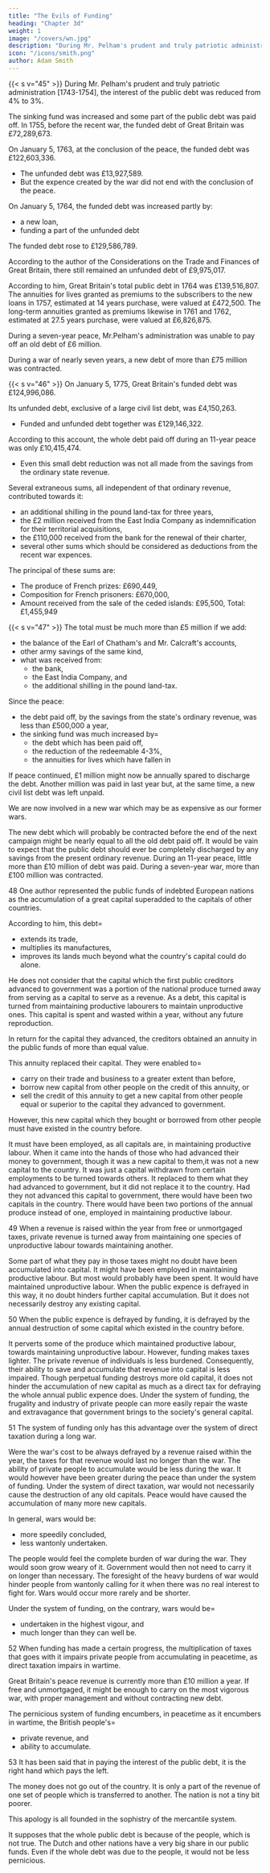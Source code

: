 ```yaml
---
title: "The Evils of Funding"
heading: "Chapter 3d"
weight: 1
image: "/covers/wn.jpg"
description: "During Mr. Pelham's prudent and truly patriotic administration [1743-1754], the interest of the public debt was reduced from 4% to 3%"
icon: "/icons/smith.png"
author: Adam Smith
---
```




{{< s v="45" >}} During Mr. Pelham's prudent and truly patriotic administration [1743-1754], the interest of the public debt was reduced from 4% to 3%.

The sinking fund was increased and some part of the public debt was paid off. In 1755, before the recent war, the funded debt of Great Britain was £72,289,673.

On January 5, 1763, at the conclusion of the peace, the funded debt was £122,603,336.
- The unfunded debt was £13,927,589.
- But the expence created by the war did not end with the conclusion of the peace.

On January 5, 1764, the funded debt was increased partly by:
- a new loan,
- funding a part of the unfunded debt

The funded debt rose to £129,586,789.

According to the author of the Considerations on the Trade and Finances of Great Britain, there still remained an unfunded debt of £9,975,017.

According to him, Great Britain's total public debt in 1764 was £139,516,807.
The annuities for lives granted as premiums to the subscribers to the new loans in 1757, estimated at 14 years purchase, were valued at £472,500.
The long-term annuities granted as premiums likewise in 1761 and 1762, estimated at 27.5 years purchase, were valued at £6,826,875.

During a seven-year peace, Mr.Pelham's administration was unable to pay off an old debt of £6 million.

During a war of nearly seven years, a new debt of more than £75 million was contracted.


{{< s v="46" >}} On January 5, 1775, Great Britain's funded debt was £124,996,086.

Its unfunded debt, exclusive of a large civil list debt, was £4,150,263.
- Funded and unfunded debt together was £129,146,322.

According to this account, the whole debt paid off during an 11-year peace was only £10,415,474.
- Even this small debt reduction was not all made from the savings from the ordinary state revenue.

Several extraneous sums, all independent of that ordinary revenue, contributed towards it:
- an additional shilling in the pound land-tax for three years,
- the £2 million received from the East India Company as indemnification for their territorial acquisitions,
- the £110,000 received from the bank for the renewal of their charter,
- several other sums which should be considered as deductions from the recent war expences.
        
The principal of these sums are:
- The produce of French prizes: £690,449,
- Composition for French prisoners: £670,000,
- Amount received from the sale of the ceded islands: £95,500, Total: £1,455,949

{{< s v="47" >}} The total must be much more than £5 million if we add:
- the balance of the Earl of Chatham's and Mr. Calcraft's accounts,
- other army savings of the same kind,
- what was received from:
  - the bank,
  - the East India Company, and
  - the additional shilling in the pound land-tax.

Since the peace:
- the debt paid off, by the savings from the state's ordinary revenue, was less than £500,000 a year,
- the sinking fund was much increased by= 
  - the debt which has been paid off,
  - the reduction of the redeemable 4-3%,
  - the annuities for lives which have fallen in

If peace continued, £1 million might now be annually spared to discharge the debt. Another million was paid in last year but, at the same time, a new civil list debt was left unpaid.

We are now involved in a new war which may be as expensive as our former wars.

The new debt which will probably be contracted before the end of the next campaign might be nearly equal to all the old debt paid off.
It would be vain to expect that the public debt should ever be completely discharged by any savings from the present ordinary revenue.
    During an 11-year peace, little more than £10 million of debt was paid.
        During a seven-year war, more than £100 million was contracted.

48 One author represented the public funds of indebted European nations as the accumulation of a great capital superadded to the capitals of other countries.

According to him, this debt= 
- extends its trade,
- multiplies its manufactures,
- improves its lands much beyond what the country's capital could do alone.

He does not consider that the capital which the first public creditors advanced to government was a portion of the national produce turned away from serving as a capital to serve as a revenue.
    As a debt, this capital is turned from maintaining productive labourers to maintain unproductive ones.
    This capital is spent and wasted within a year, without any future reproduction.

In return for the capital they advanced, the creditors obtained an annuity in the public funds of more than equal value.

This annuity replaced their capital.
They were enabled to= 
- carry on their trade and business to a greater extent than before,
- borrow new capital from other people on the credit of this annuity, or
- sell the credit of this annuity to get a new capital from other people equal or superior to the capital they advanced to government.

However, this new capital which they bought or borrowed from other people must have existed in the country before.

It must have been employed, as all capitals are, in maintaining productive labour.
When it came into the hands of those who had advanced their money to government, though it was a new capital to them,it was not a new capital to the country.
It was just a capital withdrawn from certain employments to be turned towards others.
It replaced to them what they had advanced to government, but it did not replace it to the country.
Had they not advanced this capital to government, there would have been two capitals in the country.
    There would have been two portions of the annual produce instead of one, employed in maintaining productive labour.

49 When a revenue is raised within the year from free or unmortgaged taxes, private revenue is turned away from maintaining one species of unproductive labour towards maintaining another.

Some part of what they pay in those taxes might no doubt have been accumulated into capital.
It might have been employed in maintaining productive labour.
But most would probably have been spent.
    It would have maintained unproductive labour.
    When the public expence is defrayed in this way, it no doubt hinders further capital accumulation.
        But it does not necessarily destroy any existing capital.

50 When the public expence is defrayed by funding, it is defrayed by the annual destruction of some capital which existed in the country before.

It perverts some of the produce which maintained productive labour, towards maintaining unproductive labour.
However, funding makes taxes lighter.
    The private revenue of individuals is less burdened.
    Consequently, their ability to save and accumulate that revenue into capital is less impaired.
Though perpetual funding destroys more old capital, it does not hinder the accumulation of new capital as much as a direct tax for defraying the whole annual public expence does.
    Under the system of funding, the frugality and industry of private people can more easily repair the waste and extravagance that government brings to the society's general capital.

51 The system of funding only has this advantage over the system of direct taxation during a long war.

Were the war's cost to be always defrayed by a revenue raised within the year, the taxes for that revenue would last no longer than the war.
    The ability of private people to accumulate would be less during the war.
    It would however have been greater during the peace than under the system of funding.
Under the system of direct taxation, war would not necessarily cause the destruction of any old capitals.
    Peace would have caused the accumulation of many more new capitals.

In general, wars would be:
- more speedily concluded,
- less wantonly undertaken.

The people would feel the complete burden of war during the war.
    They would soon grow weary of it.
    Government would then not need to carry it on longer than necessary.
    The foresight of the heavy burdens of war would hinder people from wantonly calling for it when there was no real interest to fight for.
Wars would occur more rarely and be shorter.

Under the system of funding, on the contrary, wars would be= 
- undertaken in the highest vigour, and
- much longer than they can well be.

52 When funding has made a certain progress, the multiplication of taxes that goes with it impairs private people from accumulating in peacetime, as direct taxation impairs in wartime.

Great Britain's peace revenue is currently more than £10 million a year.
    If free and unmortgaged, it might be enough to carry on the most vigorous war, with proper management and without contracting new debt.

The pernicious system of funding encumbers, in peacetime as it encumbers in wartime, the British people's= 
- private revenue, and
- ability to accumulate.

53 It has been said that in paying the interest of the public debt, it is the right hand which pays the left.

The money does not go out of the country.
It is only a part of the revenue of one set of people which is transferred to another. The nation is not a tiny bit poorer.

This apology is all founded in the sophistry of the mercantile system.

It supposes that the whole public debt is because of the people, which is not true. The Dutch and other nations have a very big share in our public funds. Even if the whole debt was due to the people, it would not be less pernicious.

